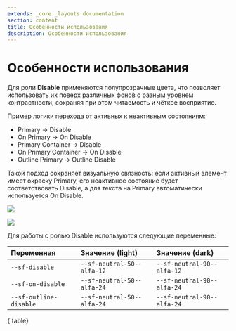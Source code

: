 ```yaml
---
extends: _core._layouts.documentation
section: content
title: Особенности использования
description: Особенности использования
---
```


# Особенности использования

Для роли **Disable** применяются полупрозрачные цвета, что позволяет использовать их поверх различных фонов с разным
уровнем контрастности, сохраняя при этом читаемость и чёткое восприятие.

Пример логики перехода от активных к неактивным состояниям:

* Primary → Disable
* On Primary → On Disable
* Primary Container → Disable
* On Primary Container → On Disable
* Outline Primary → Outline Disable

Такой подход сохраняет визуальную связность: если активный элемент имеет окраску Primary, его неактивное состояние будет
соответствовать Disable, а для текста на Primary автоматически используется On Disable.

![][image22]

![][image23]

Для работы с ролью Disable используются следующие переменные:

| Переменная             | Значение (light)           | Значение (dark)            |
|:-----------------------|:---------------------------|:---------------------------|
| `--sf-disable`         | `--sf-neutral-50--alfa-12` | `--sf-neutral-90--alfa-12` |
| `--sf-on-disable`      | `--sf-neutral-50--alfa-24` | `--sf-neutral-90--alfa-24` |
| `--sf-outline-disable` | `--sf-neutral-50--alfa-24` | `--sf-neutral-90--alfa-24` |
{.table}

[image22]: /assets/build/img/b64/49a66e5e4a47e2c6.png
[image23]: /assets/build/img/b64/ac48e6f24fd4805f.png
